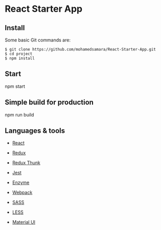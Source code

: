 # React Starter App

## Install

Some basic Git commands are:

```
$ git clone https://github.com/mohamedsamara/React-Starter-App.git
$ cd project
$ npm install

```

## Start

npm start

## Simple build for production

npm run build

## Languages & tools

- [React](https://reactjs.org/)

- [Redux](https://redux.js.org/)

- [Redux Thunk](https://github.com/reduxjs/redux-thunk)

- [Jest](https://jestjs.io/)

- [Enzyme](https://airbnb.io/enzyme/)

- [Webpack](https://webpack.js.org/)

- [SASS](https://sass-lang.com/)

- [LESS](http://lesscss.org/)

- [Material UI](https://material-ui.com/)
